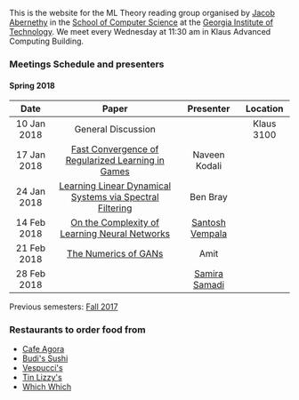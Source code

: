 This is the website for the ML Theory reading group organised by [Jacob Abernethy](http://web.eecs.umich.edu/~jabernet/) in the [School of Computer Science](https://www.scs.gatech.edu/) at the [Georgia Institute of Technology](http://www.gatech.edu/). We meet every Wednesday at 11:30 am in Klaus Advanced Computing Building.


### Meetings Schedule and presenters

#### Spring 2018

| Date        | Paper         | Presenter |   Location|
| :-------------: |:-------------: |:-------------: |:-------------: |
| 10 Jan 2018    | General Discussion |  | Klaus 3100 |
| 17 Jan 2018 | [Fast Convergence of Regularized Learning in Games](https://arxiv.org/pdf/1507.00407) | Naveen Kodali | |
| 24 Jan 2018 | [Learning Linear Dynamical Systems via Spectral Filtering](https://arxiv.org/abs/1711.00946) | Ben Bray | |
| 14 Feb 2018 | [On the Complexity of Learning Neural Networks](https://arxiv.org/pdf/1707.04615.pdf) | [Santosh Vempala](https://www.cc.gatech.edu/~vempala/) | |
| 21 Feb 2018 | [The Numerics of GANs](https://arxiv.org/abs/1705.10461) | Amit | |
| 28 Feb 2018 |  | [Samira Samadi](https://sites.google.com/site/ssamadi/) | |


Previous semesters: [Fall 2017](fall17)



### Restaurants to order food from
- [Cafe Agora](https://www.yelp.com/biz/cafe-agora-midtown-atlanta)
- [Budi's Sushi](https://www.budissushi.com/)
- [Vespucci's](http://www.vespuccispizza.com/)
- [Tin Lizzy's](http://www.tinlizzyscantina.com/)
- [Which Which](https://www.whichwich.com/)
